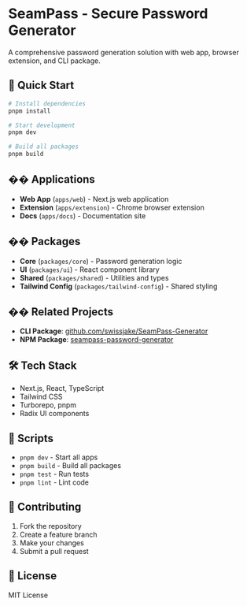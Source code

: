 # SeamPass - Secure Password Generator

A comprehensive password generation solution with web app, browser extension, and CLI package.

## 🚀 Quick Start

```bash
# Install dependencies
pnpm install

# Start development
pnpm dev

# Build all packages
pnpm build
```

## �� Applications

- **Web App** (`apps/web`) - Next.js web application
- **Extension** (`apps/extension`) - Chrome browser extension
- **Docs** (`apps/docs`) - Documentation site

## �� Packages

- **Core** (`packages/core`) - Password generation logic
- **UI** (`packages/ui`) - React component library
- **Shared** (`packages/shared`) - Utilities and types
- **Tailwind Config** (`packages/tailwind-config`) - Shared styling

## �� Related Projects

- **CLI Package**: [github.com/swissjake/SeamPass-Generator](https://github.com/swissjake/SeamPass-Generator/tree/master/apps/npm-package)
- **NPM Package**: [seampass-password-generator](https://www.npmjs.com/package/seampass-password-generator)

## 🛠️ Tech Stack

- Next.js, React, TypeScript
- Tailwind CSS
- Turborepo, pnpm
- Radix UI components

## 📝 Scripts

- `pnpm dev` - Start all apps
- `pnpm build` - Build all packages
- `pnpm test` - Run tests
- `pnpm lint` - Lint code

## 🤝 Contributing

1. Fork the repository
2. Create a feature branch
3. Make your changes
4. Submit a pull request

## 📄 License

MIT License
